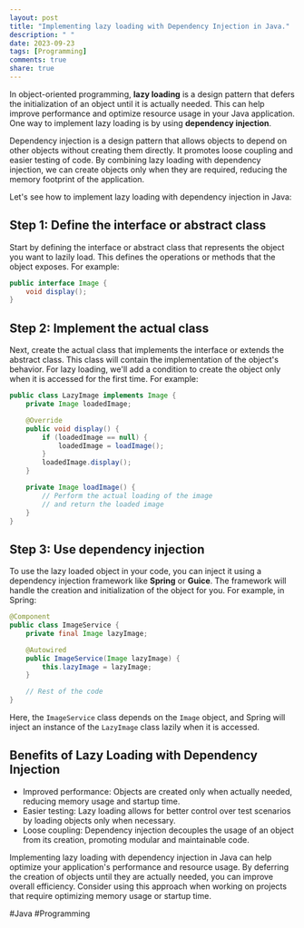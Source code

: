```yaml
---
layout: post
title: "Implementing lazy loading with Dependency Injection in Java."
description: " "
date: 2023-09-23
tags: [Programming]
comments: true
share: true
---
```


In object-oriented programming, **lazy loading** is a design pattern that defers the initialization of an object until it is actually needed. This can help improve performance and optimize resource usage in your Java application. One way to implement lazy loading is by using **dependency injection**.

Dependency injection is a design pattern that allows objects to depend on other objects without creating them directly. It promotes loose coupling and easier testing of code. By combining lazy loading with dependency injection, we can create objects only when they are required, reducing the memory footprint of the application.

Let's see how to implement lazy loading with dependency injection in Java:

## Step 1: Define the interface or abstract class

Start by defining the interface or abstract class that represents the object you want to lazily load. This defines the operations or methods that the object exposes. For example:

```java
public interface Image {
    void display();
}
```
## Step 2: Implement the actual class

Next, create the actual class that implements the interface or extends the abstract class. This class will contain the implementation of the object's behavior. For lazy loading, we'll add a condition to create the object only when it is accessed for the first time. For example:

```java
public class LazyImage implements Image {
    private Image loadedImage;

    @Override
    public void display() {
        if (loadedImage == null) {
            loadedImage = loadImage();
        }
        loadedImage.display();
    }

    private Image loadImage() {
        // Perform the actual loading of the image
        // and return the loaded image
    }
}
```

## Step 3: Use dependency injection

To use the lazy loaded object in your code, you can inject it using a dependency injection framework like **Spring** or **Guice**. The framework will handle the creation and initialization of the object for you. For example, in Spring:

```java
@Component
public class ImageService {
    private final Image lazyImage;

    @Autowired
    public ImageService(Image lazyImage) {
        this.lazyImage = lazyImage;
    }

    // Rest of the code
}
```

Here, the `ImageService` class depends on the `Image` object, and Spring will inject an instance of the `LazyImage` class lazily when it is accessed.

## Benefits of Lazy Loading with Dependency Injection

- Improved performance: Objects are created only when actually needed, reducing memory usage and startup time.
- Easier testing: Lazy loading allows for better control over test scenarios by loading objects only when necessary.
- Loose coupling: Dependency injection decouples the usage of an object from its creation, promoting modular and maintainable code.

Implementing lazy loading with dependency injection in Java can help optimize your application's performance and resource usage. By deferring the creation of objects until they are actually needed, you can improve overall efficiency. Consider using this approach when working on projects that require optimizing memory usage or startup time.

#Java #Programming